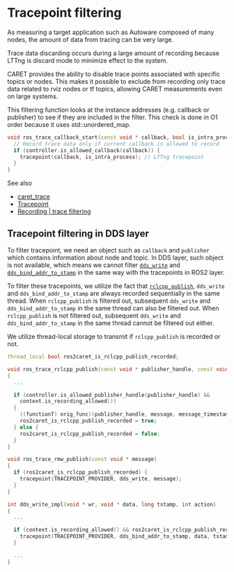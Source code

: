 # Tracepoint filtering

As measuring a target application such as Autoware composed of many nodes, the amount of data from tracing can be very large.

Trace data discarding occurs during a large amount of recording because LTTng is discard mode to minimize effect to the system.

CARET provides the ability to disable trace points associated with specific topics or nodes.
This makes it possible to exclude from recording only trace data related to rviz nodes or tf topics, allowing CARET measurements even on large systems.

This filtering function looks at the instance addresses (e.g. callback or publisher) to see if they are included in the filter.
This check is done in O1 order because it uses std::unordered_map.

```cpp
void ros_trace_callback_start(const void * callback, bool is_intra_process) {
  // Record trace data only if current callback is allowed to record
  if (controller.is_allowed_callback(callback)) {
    tracepoint(callback, is_intra_process); // LTTng tracepoint
  }
}
```

See also

- [caret_trace](../software_architecture/caret_trace.md)
- [Tracepoint](../trace_points/index.md)
- [Recording | trace filtering](../../recording/trace_filtering.md)

## Tracepoint filtering in DDS layer

To filter tracepoint, we need an object such as `callback` and `publisher` which contains information about node and topic. In DDS layer, such object is not available, which means we cannot filter [`dds_write`](../trace_points/runtime_trace_points.md#ros2_caretdds_write) and [`dds_bind_addr_to_stamp`](../trace_points/runtime_trace_points.md#ros2_caretdds_bind_addr_to_stamp) in the same way with the tracepoints in ROS2 layer.

To filter these tracepoints, we utilize the fact that [`rclcpp_publish`](../trace_points/runtime_trace_points.md#ros2rclcpp_publish), `dds_write` and `dds_bind_addr_to_stamp` are always recorded sequentially in the same thread. When `rclcpp_publish` is filtered out, subsequent `dds_write` and `dds_bind_addr_to_stamp` in the same thread can also be filtered out. When `rclcpp_publish` is not filtered out, subsequent `dds_write` and `dds_bind_addr_to_stamp` in the same thread cannot be filtered out either.

We utilize thread-local storage to transmit if `rclcpp_publish` is recorded or not.

```c++
thread_local bool ros2caret_is_rclcpp_publish_recorded;

void ros_trace_rclcpp_publish(const void * publisher_handle, const void * message, const uint64_t message_timestamp)
{
  ...

  if (controller.is_allowed_publisher_handle(publisher_handle) &&
    context.is_recording_allowed())
  {
    ((functionT) orig_func)(publisher_handle, message, message_timestamp);
    ros2caret_is_rclcpp_publish_recorded = true;
  } else {
    ros2caret_is_rclcpp_publish_recorded = false;
  }
}

void ros_trace_rmw_publish(const void * message)
{
  if (ros2caret_is_rclcpp_publish_recorded) {
    tracepoint(TRACEPOINT_PROVIDER, dds_write, message);
  }
}

int dds_write_impl(void * wr, void * data, long tstamp, int action)
{
  ...

  if (context.is_recording_allowed() && ros2caret_is_rclcpp_publish_recorded) {
    tracepoint(TRACEPOINT_PROVIDER, dds_bind_addr_to_stamp, data, tstamp);
  }

  ...
}
```
